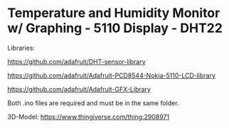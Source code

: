 # Temperature and Humidity Monitor w/ Graphing - 5110 Display - DHT22

Libraries:

https://github.com/adafruit/DHT-sensor-library

https://github.com/adafruit/Adafruit-PCD8544-Nokia-5110-LCD-library

https://github.com/adafruit/Adafruit-GFX-Library


Both .ino files are required and must be in the same folder.

3D-Model: https://www.thingiverse.com/thing:2908971

